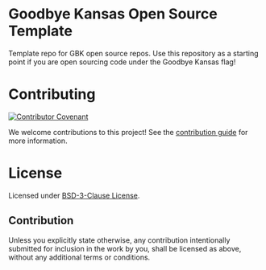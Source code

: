 # Goodbye Kansas Open Source Template

Template repo for GBK open source repos. Use this repository as a starting point if you
are open sourcing code under the Goodbye Kansas flag!

# Contributing

[![Contributor Covenant](https://img.shields.io/badge/Contributor%20Covenant-2.1-4baaaa.svg)](CODE_OF_CONDUCT.md)

We welcome contributions to this project! See the [contribution guide](CONTRIBUTING.md)
for more information.

# License

Licensed under
[BSD-3-Clause License](https://github.com/goodbyekansas/opensource-template/blob/main/LICENSE).

## Contribution

Unless you explicitly state otherwise, any contribution intentionally submitted for
inclusion in the work by you, shall be licensed as above, without any additional terms or
conditions.
